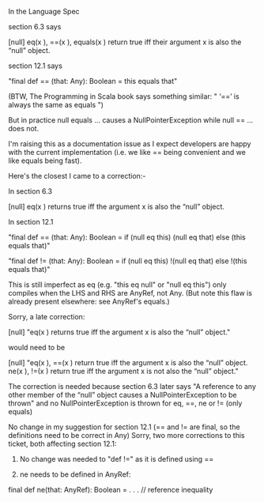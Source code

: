 In the Language Spec


section 6.3 says

[null]
eq(x ), ==(x ), equals(x ) return true iff their argument x is also the “null” object.

section 12.1 says

"final def == (that: Any): Boolean = this equals that"


(BTW, The Programming in Scala book says something similar: " ‘==’ is always the same as equals ")



But in practice
    null equals ...
causes a NullPointerException while
    null == ...
does not.


I'm raising this as a documentation issue as I expect developers are happy with the current implementation
(i.e. we like == being convenient and we like equals being fast).





Here's the closest I came to a correction:-

In section 6.3

[null]
eq(x ) returns true iff the argument x is also the “null” object.


In section 12.1

"final def == (that: Any): Boolean = if (null eq this) (null eq that) else (this equals that)"

"final def != (that: Any): Boolean = if (null eq this) !(null eq that) else !(this equals that)"


This is still imperfect as eq (e.g. "this eq null" or "null eq this") only compiles when the LHS and RHS are AnyRef, not Any. (But note this flaw is already present elsewhere: see  AnyRef's equals.)

Sorry, a late correction:

[null]
"eq(x ) returns true iff the argument x is also the “null” object."

would need to be

[null]
"eq(x ), ==(x ) return true iff the argument x is also the “null” object.
ne(x ), !=(x ) return true iff the argument x is not also the “null” object." 



The correction is needed because section 6.3 later says "A reference to any other member of the “null” object causes a NullPointerException to be thrown"  and no NullPointerException is thrown for eq, ==, ne or != (only equals)
 

No change in my suggestion for section 12.1 (== and != are final, so the definitions need to be correct in Any)
Sorry, two more corrections to this ticket, both affecting section 12.1:

1. No change was needed to "def !=" as it is defined using == 

2. ne needs to be defined in AnyRef:

final def ne(that: AnyRef): Boolean = . . . // reference inequality
